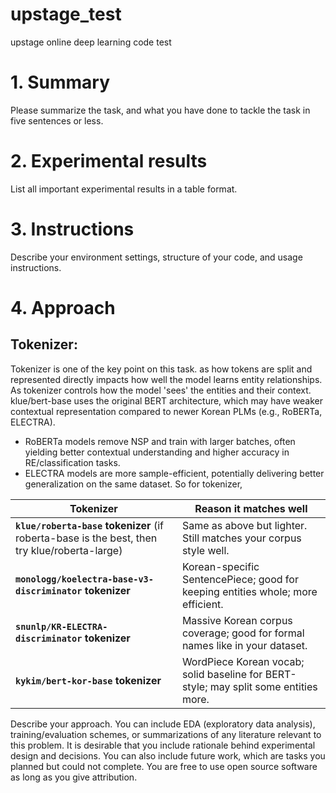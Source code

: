 # upstage_test
upstage online deep learning code test 


# 1. Summary
Please summarize the task, and what you have done to tackle the task in five sentences or less.

# 2. Experimental results
List all important experimental results in a table format.

# 3. Instructions
Describe your environment settings, structure of your code, and usage instructions.

# 4. Approach

## Tokenizer:
 Tokenizer is one of the key point on this task. 
 as how tokens are split and represented directly impacts how well the model learns entity relationships. As tokenizer controls how the model 'sees' the entities and their context.
 klue/bert-base uses the original BERT architecture, which may have weaker contextual representation compared to newer Korean PLMs (e.g., RoBERTa, ELECTRA).
   - RoBERTa models remove NSP and train with larger batches, often yielding better contextual understanding and higher accuracy in RE/classification tasks.
   - ELECTRA models are more sample-efficient, potentially delivering better generalization on the same dataset.
So for tokenizer, 

| Tokenizer                                                | Reason it matches well                                                                                                         |
| -------------------------------------------------------- | ------------------------------------------------------------------------------------------------------------------------------ |
| **`klue/roberta-base` tokenizer**  (if roberta-base is the best, then try klue/roberta-large)                      | Same as above but lighter. Still matches your corpus style well.     |
| **`monologg/koelectra-base-v3-discriminator` tokenizer** | Korean-specific SentencePiece; good for keeping entities whole; more efficient.                                                |
| **`snunlp/KR-ELECTRA-discriminator` tokenizer**          | Massive Korean corpus coverage; good for formal names like in your dataset.                                                    |
| **`kykim/bert-kor-base` tokenizer**                      | WordPiece Korean vocab; solid baseline for BERT-style; may split some entities more.                                           |



Describe your approach. You can include EDA (exploratory data analysis), training/evaluation schemes, or summarizations of any literature relevant to this problem. It is desirable that you include rationale behind experimental design and decisions. You can also include future work, which are tasks you planned but could not complete. You are free to use open source software as long as you give attribution.

